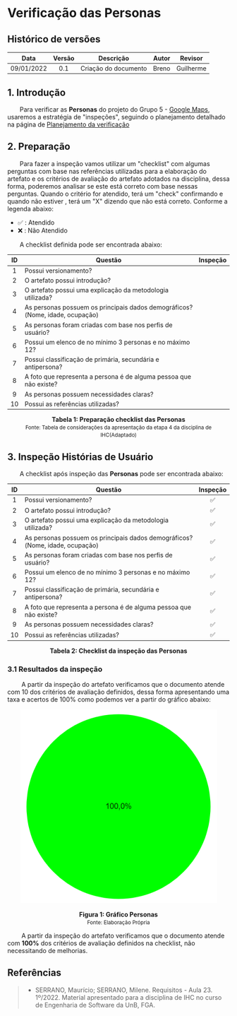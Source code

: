 # Verificação das Personas

## Histórico de versões
| Data | Versão | Descrição | Autor | Revisor |
| :---: | :---: | :---: | :---: | :---: |
| 09/01/2022 | 0.1 | Criação do documento | Breno | Guilherme |

## 1. Introdução

&emsp;&emsp;Para verificar as **Personas** do projeto do Grupo 5 - [Google Maps](https://requisitos-de-software.github.io/2022.2-GoogleMaps/), usaremos a estratégia de "inspeções", seguindo o planejamento detalhado na página de [Planejamento da verificação](../planejamento.md)

## 2. Preparação

&emsp;&emsp;Para fazer a inspeção vamos utilizar um "checklist" com algumas perguntas com base nas referências utilizadas para a elaboração do artefato e os critérios de avaliação do artefato adotados na disciplina, dessa forma, poderemos analisar se este está correto com base nessas perguntas. Quando o critério for atendido, terá um "check" confirmando e quando não estiver , terá um "X" dizendo que não está correto. Conforme a legenda abaixo:

- ✅ : Atendido
- ❌ : Não Atendido

&emsp;&emsp;A checklist definida pode ser encontrada abaixo:

<center>

| ID |Questão| Inspeção |
| :---: | --- | :---: |
| 1 | Possui versionamento? |  |
| 2 | O artefato possui introdução? |  |
| 3 | O artefato possui uma explicação da metodologia utilizada? |  |
| 4 | As personas possuem os principais dados demográficos?(Nome, idade, ocupação) | |
| 5 | As personas foram criadas com base nos perfis de usuário? | |
| 6 | Possui um elenco de no mínimo 3 personas e no máximo 12? | |
| 7 | Possui classificação de primária, secundária e antipersona? | |
| 8 | A foto que representa a persona é de alguma pessoa que não existe? | |
| 9 | As personas possuem necessidades claras? | |
| 10 | Possui as referências utilizadas? | |


</center>

<figcaption align='center'>
    <b>Tabela 1: Preparação checklist das Personas </b>
    <br><small> Fonte: Tabela de considerações da apresentação da etapa 4 da disciplina de IHC(Adaptado)</small>
</figcaption>


## 3. Inspeção Histórias de Usuário

&emsp;&emsp;A checklist após inspeção das **Personas** pode ser encontrada abaixo:

<center>

| ID | Questão | Inspeção |
| :---: | --- | :---: |
| 1 | Possui versionamento? | ✅ |
| 2 | O artefato possui introdução? | ✅ |
| 3 | O artefato possui uma explicação da metodologia utilizada? | ✅ |
| 4 | As personas possuem os principais dados demográficos?(Nome, idade, ocupação) | ✅ |
| 5 | As personas foram criadas com base nos perfis de usuário? | ✅ |
| 6 | Possui um elenco de no mínimo 3 personas e no máximo 12? | ✅ |
| 7 | Possui classificação de primária, secundária e antipersona? | ✅ |
| 8 | A foto que representa a persona é de alguma pessoa que não existe? | ✅ |
| 9 | As personas possuem necessidades claras? | ✅ |
| 10 | Possui as referências utilizadas? | ✅ |


</center>

<figcaption align='center'>
    <b>Tabela 2: Checklist da inspeção das Personas </b>
</figcaption>

### 3.1 Resultados da inspeção
&emsp;&emsp; A partir da inspeção do artefato verificamos que o documento atende com 10 dos critérios de avaliação definidos, dessa forma apresentando uma taxa e acertos de 100% como podemos ver a partir do gráfico abaixo:

<center>

![Grafico](../assets/../../assets/vericicacao/grafico-personas.png)

</center>

<figcaption align='center'>
    <b>Figura 1: Gráfico Personas  </b>
    <br><small> Fonte: Elaboração Própria </small>
</figcaption>


&emsp;&emsp; A partir da inspeção do artefato verificamos que o documento atende com **100%** dos critérios de avaliação definidos na checklist, não necessitando de melhorias.


## Referências

> * SERRANO, Maurício; SERRANO, Milene. Requisitos - Aula 23. 1º/2022. Material apresentado para a disciplina de IHC no curso de Engenharia de Software da UnB, FGA.
